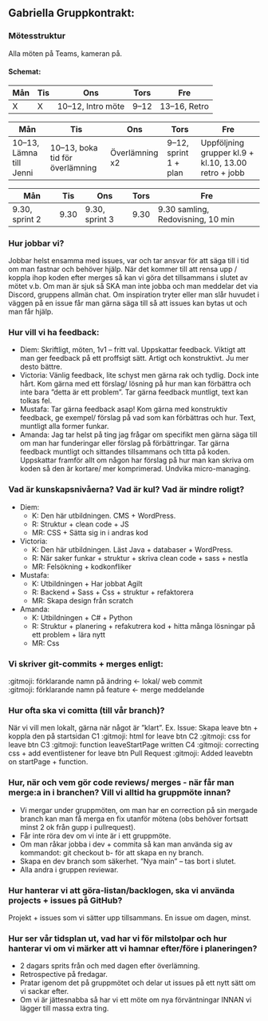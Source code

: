 ## Gabriella Gruppkontrakt:

### Mötesstruktur

Alla möten på Teams, kameran på.

#### Schemat:

| Mån | Tis | Ons               | Tors | Fre          |
| --- | --- | ----------------- | ---- | ------------ |
| X   | X   | 10–12, Intro möte | 9–12 | 13–16, Retro |

| Mån                     | Tis                             | Ons            | Tors                  | Fre                                                  |
| ----------------------- | ------------------------------- | -------------- | --------------------- | ---------------------------------------------------- |
| 10–13, Lämna till Jenni | 10–13, boka tid för överlämning | Överlämning x2 | 9–12, sprint 1 + plan | Uppföljning grupper kl.9 + kl.10, 13.00 retro + jobb |

| Mån            | Tis  | Ons            | Tors | Fre                               |
| -------------- | ---- | -------------- | ---- | --------------------------------- |
| 9.30, sprint 2 | 9.30 | 9.30, sprint 3 | 9.30 | 9.30 samling, Redovisning, 10 min |

### Hur jobbar vi?

Jobbar helst ensamma med issues, var och tar ansvar för att säga till i tid om man fastnar och behöver hjälp. När det kommer till att rensa upp / koppla ihop koden efter merges så kan vi göra det tillsammans i slutet av mötet v.b.
Om man är sjuk så SKA man inte jobba och man meddelar det via Discord, gruppens allmän chat. Om inspiration tryter eller man slår huvudet i väggen på en issue får man gärna säga till så att issues kan bytas ut och man får hjälp.

### Hur vill vi ha feedback:

- Diem: Skriftligt, möten, 1v1 – fritt val. Uppskattar feedback. Viktigt att man ger feedback på ett proffsigt sätt. Artigt och konstruktivt. Ju mer desto bättre.
- Victoria: Vänlig feedback, lite schyst men gärna rak och tydlig. Dock inte hårt. Kom gärna med ett förslag/ lösning på hur man kan förbättra och inte bara ”detta är ett problem”. Tar gärna feedback muntligt, text kan tolkas fel.
- Mustafa: Tar gärna feedback asap! Kom gärna med konstruktiv feedback, ge exempel/ förslag på vad som kan förbättras och hur. Text, muntligt alla former funkar.
- Amanda: Jag tar helst på ting jag frågar om specifikt men gärna säga till om man har funderingar eller förslag på förbättringar. Tar gärna feedback muntligt och sittandes tillsammans och titta på koden. Uppskattar framför allt om någon har förslag på hur man kan skriva om koden så den är kortare/ mer komprimerad. Undvika micro-managing.

### Vad är kunskapsnivåerna? Vad är kul? Vad är mindre roligt?

- Diem:
  - K: Den här utbildningen. CMS + WordPress.
  - R: Struktur + clean code + JS
  - MR: CSS + Sätta sig in i andras kod
- Victoria:
  - K: Den här utbildningen. Läst Java + databaser + WordPress.
  - R: När saker funkar + struktur + skriva clean code + sass + nestla
  - MR: Felsökning + kodkonfliker
- Mustafa:
  - K: Utbildningen + Har jobbat Agilt
  - R: Backend + Sass + Css + struktur + refaktorera
  - MR: Skapa design från scratch
- Amanda:
  - K: Utbildningen + C# + Python
  - R: Struktur + planering + refakutrera kod + hitta många lösningar på ett problem + lära nytt
  - MR: Css

### Vi skriver git-commits + merges enligt:

:gitmoji: förklarande namn på ändring <- lokal/ web commit  
:gitmoji: förklarande namn på feature <- merge meddelande

### Hur ofta ska vi comitta (till vår branch)?

När vi vill men lokalt, gärna när något är ”klart”. Ex. Issue: Skapa leave btn + koppla den på startsidan
C1 :gitmoji: html for leave btn
C2 :gitmoji: css for leave btn
C3 :gitmoji: function leaveStartPage written
C4 :gitmoji: correcting css + add eventlistener for leave btn
Pull Request :gitmoji: Added leavebtn on startPage + function.

### Hur, när och vem gör code reviews/ merges - när får man merge:a in i branchen? Vill vi alltid ha gruppmöte innan?

- Vi mergar under gruppmöten, om man har en correction på sin mergade branch kan man få merga en fix utanför mötena (obs behöver fortsatt minst 2 ok från gupp i pullrequest).
- Får inte röra dev om vi inte är i ett gruppmöte.
- Om man råkar jobba i dev + commita så kan man använda sig av kommandot:
  git checkout b- <branchname> för att skapa en ny branch.
- Skapa en dev branch som säkerhet. ”Nya main” – tas bort i slutet.
- Alla andra i gruppen reviewar.

### Hur hanterar vi att göra-listan/backlogen, ska vi använda projects + issues på GitHub?

Projekt + issues som vi sätter upp tillsammans. En issue om dagen, minst.

### Hur ser vår tidsplan ut, vad har vi för milstolpar och hur hanterar vi om vi märker att vi hamnar efter/före i planeringen?

- 2 dagars sprits från och med dagen efter överlämning.
- Retrospective på fredagar.
- Pratar igenom det på gruppmötet och delar ut issues på ett nytt sätt om vi sackar efter.
- Om vi är jättesnabba så har vi ett möte om nya förväntningar INNAN vi lägger till massa extra ting.
